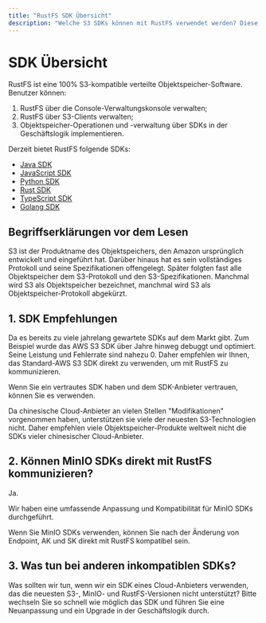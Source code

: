 ```yaml
---
title: "RustFS SDK Übersicht"
description: "Welche S3 SDKs können mit RustFS verwendet werden? Diese Frage wird in diesem Artikel detailliert erklärt."
---
```


# SDK Übersicht

RustFS ist eine 100% S3-kompatible verteilte Objektspeicher-Software. Benutzer können:

1. RustFS über die Console-Verwaltungskonsole verwalten;
2. RustFS über S3-Clients verwalten;
3. Objektspeicher-Operationen und -verwaltung über SDKs in der Geschäftslogik implementieren.

Derzeit bietet RustFS folgende SDKs:

- [Java SDK](./java.md)
- [JavaScript SDK](./javascript.md)
- [Python SDK](./python.md)
- [Rust SDK](./rust.md)
- [TypeScript SDK](./typescript.md)
- [Golang SDK](./go.md)

## Begriffserklärungen vor dem Lesen

S3 ist der Produktname des Objektspeichers, den Amazon ursprünglich entwickelt und eingeführt hat. Darüber hinaus hat es sein vollständiges Protokoll und seine Spezifikationen offengelegt. Später folgten fast alle Objektspeicher dem S3-Protokoll und den S3-Spezifikationen. Manchmal wird S3 als Objektspeicher bezeichnet, manchmal wird S3 als Objektspeicher-Protokoll abgekürzt.

## 1. SDK Empfehlungen

Da es bereits zu viele jahrelang gewartete SDKs auf dem Markt gibt. Zum Beispiel wurde das AWS S3 SDK über Jahre hinweg debuggt und optimiert. Seine Leistung und Fehlerrate sind nahezu 0. Daher empfehlen wir Ihnen, das Standard-AWS S3 SDK direkt zu verwenden, um mit RustFS zu kommunizieren.

Wenn Sie ein vertrautes SDK haben und dem SDK-Anbieter vertrauen, können Sie es verwenden.

Da chinesische Cloud-Anbieter an vielen Stellen "Modifikationen" vorgenommen haben, unterstützen sie viele der neuesten S3-Technologien nicht. Daher empfehlen viele Objektspeicher-Produkte weltweit nicht die SDKs vieler chinesischer Cloud-Anbieter.

## 2. Können MinIO SDKs direkt mit RustFS kommunizieren?

Ja.

Wir haben eine umfassende Anpassung und Kompatibilität für MinIO SDKs durchgeführt.

Wenn Sie MinIO SDKs verwenden, können Sie nach der Änderung von Endpoint, AK und SK direkt mit RustFS kompatibel sein.

## 3. Was tun bei anderen inkompatiblen SDKs?

Was sollten wir tun, wenn wir ein SDK eines Cloud-Anbieters verwenden, das die neuesten S3-, MinIO- und RustFS-Versionen nicht unterstützt?
Bitte wechseln Sie so schnell wie möglich das SDK und führen Sie eine Neuanpassung und ein Upgrade in der Geschäftslogik durch.
